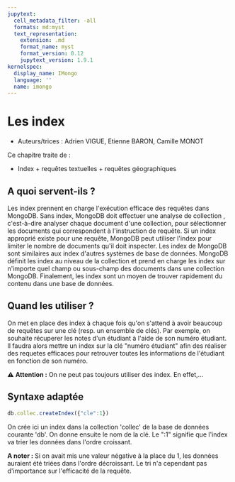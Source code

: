 ```yaml
---
jupytext:
  cell_metadata_filter: -all
  formats: md:myst
  text_representation:
    extension: .md
    format_name: myst
    format_version: 0.12
    jupytext_version: 1.9.1
kernelspec:
  display_name: IMongo
  language: ''
  name: imongo
---
```


# Les index

* Auteurs/trices : Adrien VIGUE, Etienne BARON, Camille MONOT

Ce chapitre traite de :
* Index + requêtes textuelles + requêtes géographiques


## A quoi servent-ils ?

Les index prennent en charge l'exécution efficace des requêtes dans MongoDB. Sans index, MongoDB doit effectuer une analyse de collection , c'est-à-dire analyser chaque document d'une collection, pour sélectionner les documents qui correspondent à l'instruction de requête. Si un index approprié existe pour une requête, MongoDB peut utiliser l'index pour limiter le nombre de documents qu'il doit inspecter. Les index de MongoDB sont similaires aux index d'autres systèmes de base de données. MongoDB définit les index au niveau de la collection et prend en charge les index sur n'importe quel champ ou sous-champ des documents dans une collection MongoDB. Finalement, les index sont un moyen de trouver rapidement du contenu dans une base de données.

## Quand les utiliser ?

On met en place des index à chaque fois qu'on s'attend à avoir beaucoup de requêtes sur une clé (resp. un ensemble de clés). 
Par exemple, on souhaite récuperer les notes d'un étudiant à l'aide de son numéro étudiant. Il faudra alors mettre un index sur la clé "numéro étudiant" afin des réaliser des requetes efficaces pour retrouver toutes les informations de l'étudiant en fonction de son numéro.

⚠️ __Attention :__ On ne peut pas toujours utiliser des index. En effet,...


## Syntaxe adaptée

```javascript
db.collec.createIndex({"cle":1})
```
On crée ici un index dans la collection 'collec' de la base de données courante 'db'. On donne ensuite le nom de la clé. Le ":1" signifie que l'index va trier les données dans l'ordre croissant.

**A noter :** Si on avait mis une valeur négative à la place du 1, les données auraient été triées dans l'ordre décroissant. Le tri n'a cependant pas d'importance sur l'efficacité de la requête.
